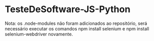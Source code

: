 # TesteDeSoftware-JS-Python
Nota: os .node-modules não foram adicionados ao repositório, será necessário executar os comandos npm install selenium e npm install selenium-webdriver novamente.
